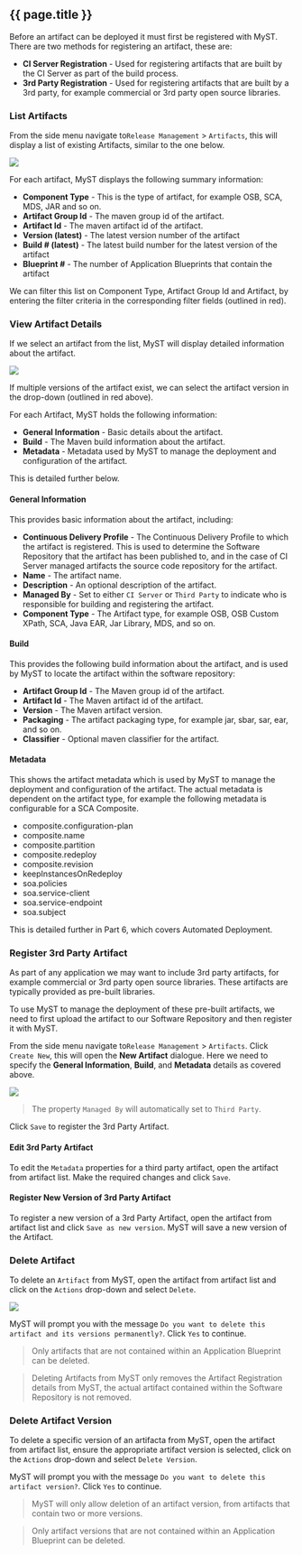 ## {{ page.title }}

Before an artifact can be deployed it must first be registered with MyST. There are two methods for registering an artifact, these are:
* **CI Server Registration** - Used for registering artifacts that are built by the CI Server as part of the build process.
* **3rd Party Registration** - Used for registering artifacts that are built by a 3rd party, for example commercial or 3rd party open source libraries.

### List Artifacts
From the side menu navigate to`Release Management` > `Artifacts`, this will display a list of existing Artifacts, similar to the one below.

![](img/artifactListView.png)

For each artifact, MyST displays the following summary information:
* **Component Type** - This is the type of artifact, for example OSB, SCA, MDS, JAR and so on.
* **Artifact Group Id** - The maven group id of the artifact.
* **Artifact Id** - The maven artifact id of the artifact.
* **Version (latest)** - The latest version number of the artifact
* **Build # (latest)** - The latest build number for the latest version of the artifact
* **Blueprint #** - The number of Application Blueprints that contain the artifact

We can filter this list on Component Type, Artifact Group Id and Artifact, by entering the filter criteria in the corresponding filter fields (outlined in red).

### View Artifact Details
If we select an artifact from the list, MyST will display detailed information about the artifact.

![](img/artifactView.png)

If multiple versions of the artifact exist, we can select the artifact version in the drop-down (outlined in red above).

For each Artifact, MyST holds the following information:
* **General Information** - Basic details about the artifact.
* **Build** - The Maven build information about the artifact.
* **Metadata** - Metadata used by MyST to manage the deployment and configuration of the artifact.

This is detailed further below.

#### General Information
This provides basic information about the artifact, including:
* **Continuous Delivery Profile** - The Continuous Delivery Profile to which the artifact is registered. This is used to determine the Software Repository that the artifact has been published to, and in the case of CI Server managed artifacts the source code repository for the artifact.
* **Name** - The artifact name.
* **Description** - An optional description of the artifact.
* **Managed By** - Set to either `CI Server` or `Third Party` to indicate who is responsible for building and registering the artifact.
* **Component Type** - The Artifact type, for example OSB, OSB Custom XPath, SCA, Java EAR, Jar Library, MDS, and so on.

#### Build
This provides the following build information about the artifact, and is used by MyST to locate the artifact within the software repository:
* **Artifact Group Id** - The Maven group id of the artifact. 
* **Artifact Id** - The Maven artifact id of the artifact. 
* **Version** - The Maven artifact version.
* **Packaging** - The artifact packaging type, for example jar, sbar, sar, ear, and so on.
* **Classifier** - Optional maven classifier for the artifact.

#### Metadata
This shows the artifact metadata which is used by MyST to manage the deployment and configuration of the artifact. The actual metadata is dependent on the artifact type, for example the following metadata is configurable for a SCA Composite.
* composite.configuration-plan
* composite.name
* composite.partition
* composite.redeploy
* composite.revision
* keepInstancesOnRedeploy
* soa.policies
* soa.service-client
* soa.service-endpoint
* soa.subject

This is detailed further in Part 6, which covers Automated Deployment.

### Register 3rd Party Artifact
As part of any application we may want to include 3rd party artifacts, for example commercial or 3rd party open source libraries. These artifacts are typically provided as pre-built libraries.

To use MyST to manage the deployment of these pre-built artifacts, we need to first upload the artifact to our Software Repository and then register it with MyST.

From the side menu navigate to`Release Management` > `Artifacts`. Click `Create New`, this will open the **New Artifact** dialogue. Here we need to specify the **General Information**, **Build**, and **Metadata** details as covered above.

![](img/artifactNew.png)

> The property `Managed By` will automatically set to `Third Party`.

Click `Save` to register the 3rd Party Artifact.

#### Edit 3rd Party Artifact
To edit the `Metadata` properties for a third party artifact, open the artifact from artifact list. Make the required changes and click `Save`.

#### Register New Version of 3rd Party Artifact
To register a new version of a 3rd Party Artifact, open the artifact from artifact list and click `Save as new version`. MyST will save a new version of the Artifact.

### Delete Artifact
To delete an `Artifact` from MyST, open the artifact from artifact list and click on the `Actions` drop-down and select `Delete`.

![](img/artifactDelete.png)

MyST will prompt you with the message `Do you want to delete this artifact and its versions permanently?`. Click `Yes` to continue.

> Only artifacts that are not contained within an Application Blueprint can be deleted.

> Deleting Artifacts from MyST only removes the Artifact Registration details from MyST, the actual artifact contained within the Software Repository is not removed.

### Delete Artifact Version
To delete a specific version of an artifacta from MyST, open the artifact from artifact list, ensure the appropriate artifact version is selected, click on the `Actions` drop-down and select `Delete Version`.

MyST will prompt you with the message `Do you want to delete this artifact version?`. Click `Yes` to continue.

> MyST will only allow deletion of an artifact version, from artifacts that contain two or more versions.

> Only artifact versions that are not contained within an Application Blueprint can be deleted.




